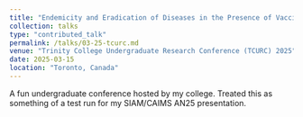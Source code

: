 ```yaml
---
title: "Endemicity and Eradication of Diseases in the Presence of Vaccination and Reinfection in a SEIRV Model"
collection: talks
type: "contributed_talk"
permalink: /talks/03-25-tcurc.md
venue: "Trinity College Undergraduate Research Conference (TCURC) 2025"
date: 2025-03-15
location: "Toronto, Canada"
---
```


A fun undergraduate conference hosted by my college. Treated this as something of a test run for my SIAM/CAIMS AN25 presentation.